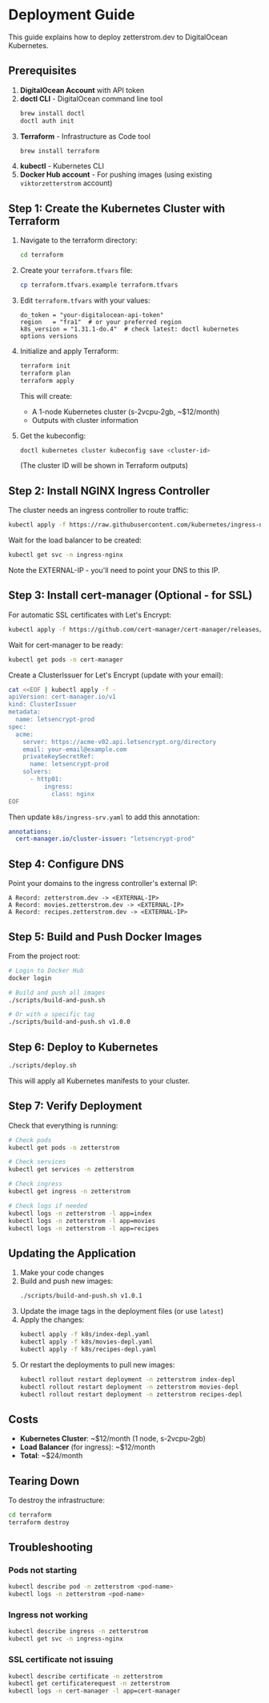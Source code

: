 # Deployment Guide

This guide explains how to deploy zetterstrom.dev to DigitalOcean Kubernetes.

## Prerequisites

1. **DigitalOcean Account** with API token
2. **doctl CLI** - DigitalOcean command line tool
   ```bash
   brew install doctl
   doctl auth init
   ```
3. **Terraform** - Infrastructure as Code tool
   ```bash
   brew install terraform
   ```
4. **kubectl** - Kubernetes CLI
5. **Docker Hub account** - For pushing images (using existing `viktorzetterstrom` account)

## Step 1: Create the Kubernetes Cluster with Terraform

1. Navigate to the terraform directory:
   ```bash
   cd terraform
   ```

2. Create your `terraform.tfvars` file:
   ```bash
   cp terraform.tfvars.example terraform.tfvars
   ```

3. Edit `terraform.tfvars` with your values:
   ```hcl
   do_token = "your-digitalocean-api-token"
   region   = "fra1"  # or your preferred region
   k8s_version = "1.31.1-do.4"  # check latest: doctl kubernetes options versions
   ```

4. Initialize and apply Terraform:
   ```bash
   terraform init
   terraform plan
   terraform apply
   ```

   This will create:
   - A 1-node Kubernetes cluster (s-2vcpu-2gb, ~$12/month)
   - Outputs with cluster information

5. Get the kubeconfig:
   ```bash
   doctl kubernetes cluster kubeconfig save <cluster-id>
   ```
   (The cluster ID will be shown in Terraform outputs)

## Step 2: Install NGINX Ingress Controller

The cluster needs an ingress controller to route traffic:

```bash
kubectl apply -f https://raw.githubusercontent.com/kubernetes/ingress-nginx/controller-v1.11.1/deploy/static/provider/do/deploy.yaml
```

Wait for the load balancer to be created:
```bash
kubectl get svc -n ingress-nginx
```

Note the EXTERNAL-IP - you'll need to point your DNS to this IP.

## Step 3: Install cert-manager (Optional - for SSL)

For automatic SSL certificates with Let's Encrypt:

```bash
kubectl apply -f https://github.com/cert-manager/cert-manager/releases/download/v1.15.1/cert-manager.yaml
```

Wait for cert-manager to be ready:
```bash
kubectl get pods -n cert-manager
```

Create a ClusterIssuer for Let's Encrypt (update with your email):
```bash
cat <<EOF | kubectl apply -f -
apiVersion: cert-manager.io/v1
kind: ClusterIssuer
metadata:
  name: letsencrypt-prod
spec:
  acme:
    server: https://acme-v02.api.letsencrypt.org/directory
    email: your-email@example.com
    privateKeySecretRef:
      name: letsencrypt-prod
    solvers:
      - http01:
          ingress:
            class: nginx
EOF
```

Then update `k8s/ingress-srv.yaml` to add this annotation:
```yaml
annotations:
  cert-manager.io/cluster-issuer: "letsencrypt-prod"
```

## Step 4: Configure DNS

Point your domains to the ingress controller's external IP:

```
A Record: zetterstrom.dev -> <EXTERNAL-IP>
A Record: movies.zetterstrom.dev -> <EXTERNAL-IP>
A Record: recipes.zetterstrom.dev -> <EXTERNAL-IP>
```

## Step 5: Build and Push Docker Images

From the project root:

```bash
# Login to Docker Hub
docker login

# Build and push all images
./scripts/build-and-push.sh

# Or with a specific tag
./scripts/build-and-push.sh v1.0.0
```

## Step 6: Deploy to Kubernetes

```bash
./scripts/deploy.sh
```

This will apply all Kubernetes manifests to your cluster.

## Step 7: Verify Deployment

Check that everything is running:

```bash
# Check pods
kubectl get pods -n zetterstrom

# Check services
kubectl get services -n zetterstrom

# Check ingress
kubectl get ingress -n zetterstrom

# Check logs if needed
kubectl logs -n zetterstrom -l app=index
kubectl logs -n zetterstrom -l app=movies
kubectl logs -n zetterstrom -l app=recipes
```

## Updating the Application

1. Make your code changes
2. Build and push new images:
   ```bash
   ./scripts/build-and-push.sh v1.0.1
   ```
3. Update the image tags in the deployment files (or use `latest`)
4. Apply the changes:
   ```bash
   kubectl apply -f k8s/index-depl.yaml
   kubectl apply -f k8s/movies-depl.yaml
   kubectl apply -f k8s/recipes-depl.yaml
   ```
5. Or restart the deployments to pull new images:
   ```bash
   kubectl rollout restart deployment -n zetterstrom index-depl
   kubectl rollout restart deployment -n zetterstrom movies-depl
   kubectl rollout restart deployment -n zetterstrom recipes-depl
   ```

## Costs

- **Kubernetes Cluster**: ~$12/month (1 node, s-2vcpu-2gb)
- **Load Balancer** (for ingress): ~$12/month
- **Total**: ~$24/month

## Tearing Down

To destroy the infrastructure:

```bash
cd terraform
terraform destroy
```

## Troubleshooting

### Pods not starting
```bash
kubectl describe pod -n zetterstrom <pod-name>
kubectl logs -n zetterstrom <pod-name>
```

### Ingress not working
```bash
kubectl describe ingress -n zetterstrom
kubectl get svc -n ingress-nginx
```

### SSL certificate not issuing
```bash
kubectl describe certificate -n zetterstrom
kubectl get certificaterequest -n zetterstrom
kubectl logs -n cert-manager -l app=cert-manager
```